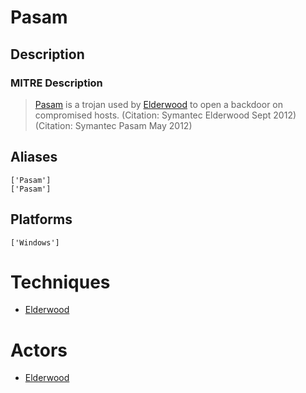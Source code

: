 
# Pasam

## Description

### MITRE Description

> [Pasam](https://attack.mitre.org/software/S0208) is a trojan used by [Elderwood](https://attack.mitre.org/groups/G0066) to open a backdoor on compromised hosts. (Citation: Symantec Elderwood Sept 2012) (Citation: Symantec Pasam May 2012)

## Aliases

```
['Pasam']
['Pasam']
```

## Platforms

```
['Windows']
```

# Techniques


* [Elderwood](../techniques/Elderwood.md)


# Actors


* [Elderwood](../actors/Elderwood.md)

